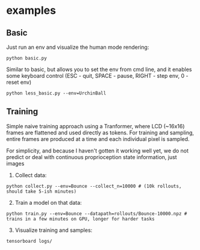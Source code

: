 examples
=================


## Basic

Just run an env and visualize the human mode rendering:
```
python basic.py
```

Similar to basic, but allows you to set the env from cmd line, and it enables some keyboard control (ESC - quit, SPACE - pause, RIGHT - step env, 0 - reset env)
```
python less_basic.py --env=UrchinBall
```

## Training

Simple naive training approach using a Tranformer, where LCD (~16x16) frames are flattened and used directly as
tokens. For training and sampling, entire frames are produced at a time and each individual pixel is sampled.

For simplicity, and because I haven't gotten it working well yet, we do not predict or deal with continuous proprioception state information,
just images

1. Collect data:
```
python collect.py --env=Bounce --collect_n=10000 # (10k rollouts, should take 5-ish minutes)
```
2. Train a model on that data:
```
python train.py --env=Bounce --datapath=rollouts/Bounce-10000.npz # trains in a few minutes on GPU, longer for harder tasks
```
3. Visualize training and samples:
```
tensorboard logs/
```